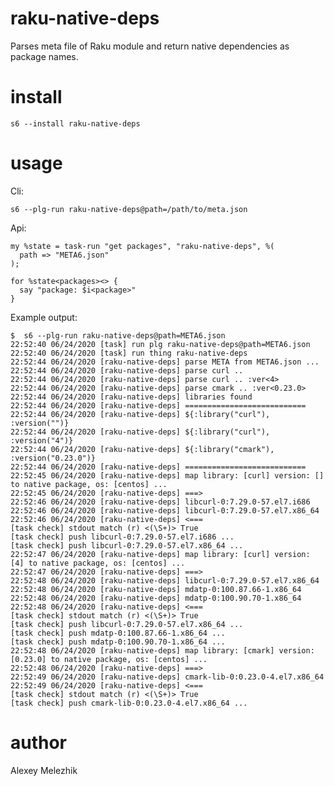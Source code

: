 # raku-native-deps

Parses meta file of Raku module and return native dependencies as package names.

# install

    s6 --install raku-native-deps

# usage


Cli:

    s6 --plg-run raku-native-deps@path=/path/to/meta.json

Api:

    my %state = task-run "get packages", "raku-native-deps", %(
      path => "META6.json"
    );

    for %state<packages><> {
      say "package: $i<package>"
    }

Example output:

    $  s6 --plg-run raku-native-deps@path=META6.json
    22:52:40 06/24/2020 [task] run plg raku-native-deps@path=META6.json
    22:52:40 06/24/2020 [task] run thing raku-native-deps
    22:52:44 06/24/2020 [raku-native-deps] parse META from META6.json ...
    22:52:44 06/24/2020 [raku-native-deps] parse curl .. 
    22:52:44 06/24/2020 [raku-native-deps] parse curl .. :ver<4>
    22:52:44 06/24/2020 [raku-native-deps] parse cmark .. :ver<0.23.0>
    22:52:44 06/24/2020 [raku-native-deps] libraries found
    22:52:44 06/24/2020 [raku-native-deps] ===========================
    22:52:44 06/24/2020 [raku-native-deps] ${:library("curl"), :version("")}
    22:52:44 06/24/2020 [raku-native-deps] ${:library("curl"), :version("4")}
    22:52:44 06/24/2020 [raku-native-deps] ${:library("cmark"), :version("0.23.0")}
    22:52:44 06/24/2020 [raku-native-deps] ===========================
    22:52:45 06/24/2020 [raku-native-deps] map library: [curl] version: [] to native package, os: [centos] ...
    22:52:45 06/24/2020 [raku-native-deps] ===>
    22:52:46 06/24/2020 [raku-native-deps] libcurl-0:7.29.0-57.el7.i686
    22:52:46 06/24/2020 [raku-native-deps] libcurl-0:7.29.0-57.el7.x86_64
    22:52:46 06/24/2020 [raku-native-deps] <===
    [task check] stdout match (r) <(\S+)> True
    [task check] push libcurl-0:7.29.0-57.el7.i686 ...
    [task check] push libcurl-0:7.29.0-57.el7.x86_64 ...
    22:52:47 06/24/2020 [raku-native-deps] map library: [curl] version: [4] to native package, os: [centos] ...
    22:52:47 06/24/2020 [raku-native-deps] ===>
    22:52:48 06/24/2020 [raku-native-deps] libcurl-0:7.29.0-57.el7.x86_64
    22:52:48 06/24/2020 [raku-native-deps] mdatp-0:100.87.66-1.x86_64
    22:52:48 06/24/2020 [raku-native-deps] mdatp-0:100.90.70-1.x86_64
    22:52:48 06/24/2020 [raku-native-deps] <===
    [task check] stdout match (r) <(\S+)> True
    [task check] push libcurl-0:7.29.0-57.el7.x86_64 ...
    [task check] push mdatp-0:100.87.66-1.x86_64 ...
    [task check] push mdatp-0:100.90.70-1.x86_64 ...
    22:52:48 06/24/2020 [raku-native-deps] map library: [cmark] version: [0.23.0] to native package, os: [centos] ...
    22:52:48 06/24/2020 [raku-native-deps] ===>
    22:52:49 06/24/2020 [raku-native-deps] cmark-lib-0:0.23.0-4.el7.x86_64
    22:52:49 06/24/2020 [raku-native-deps] <===
    [task check] stdout match (r) <(\S+)> True
    [task check] push cmark-lib-0:0.23.0-4.el7.x86_64 ...
    
# author

Alexey Melezhik
